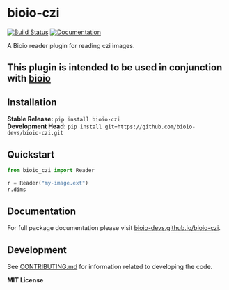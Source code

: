 # bioio-czi

[![Build Status](https://github.com/bioio-devs/bioio-czi/actions/workflows/ci.yml/badge.svg)](https://github.com/bioio-devs/bioio-czi/actions)
[![Documentation](https://github.com/bioio-devs/bioio-czi/actions/workflows/docs.yml/badge.svg)](https://bioio-devs.github.io/bioio-czi)

A Bioio reader plugin for reading czi images.

This plugin is intended to be used in conjunction with [bioio](https://github.com/bioio-devs/bioio)
---

## Installation

**Stable Release:** `pip install bioio-czi`<br>
**Development Head:** `pip install git+https://github.com/bioio-devs/bioio-czi.git`

## Quickstart

```python
from bioio_czi import Reader 

r = Reader("my-image.ext")
r.dims
```

## Documentation

For full package documentation please visit [bioio-devs.github.io/bioio-czi](https://bioio-devs.github.io/bioio-czi).

## Development

See [CONTRIBUTING.md](CONTRIBUTING.md) for information related to developing the code.

**MIT License**
